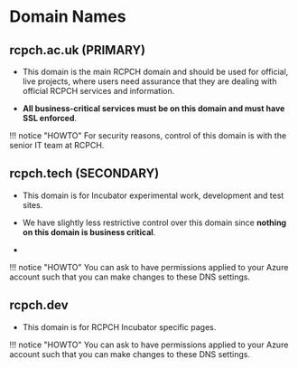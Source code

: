 # Domain Names

## rcpch.ac.uk (PRIMARY)

* This domain is the main RCPCH domain and should be used for official, live projects, where users need assurance that they are dealing with official RCPCH services and information.

* **All business-critical services must be on this domain and must have SSL enforced**.

!!! notice "HOWTO"
    For security reasons, control of this domain is with the senior IT team at RCPCH.

## rcpch.tech (SECONDARY)

* This domain is for Incubator experimental work, development and test sites.

* We have slightly less restrictive control over this domain since **nothing on this domain is business critical**.
* 
!!! notice "HOWTO"
    You can ask to have permissions applied to your Azure account such that you can make changes to these DNS settings.

## rcpch.dev

* This domain is for RCPCH Incubator specific pages.

!!! notice "HOWTO"
    You can ask to have permissions applied to your Azure account such that you can make changes to these DNS settings.